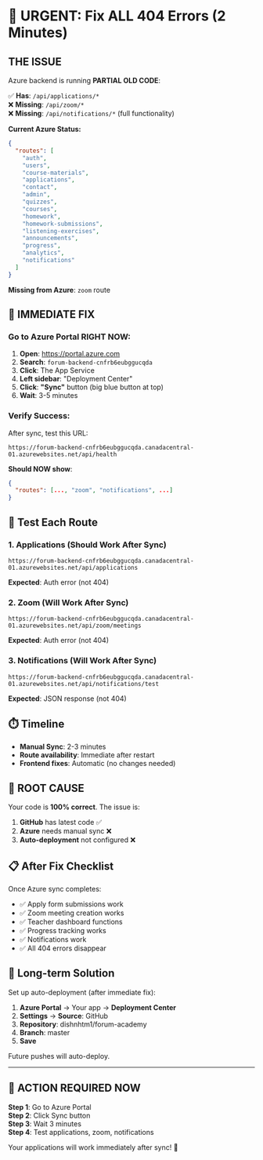 # 🚨 URGENT: Fix ALL 404 Errors (2 Minutes)

## THE ISSUE

Azure backend is running **PARTIAL OLD CODE**:

✅ **Has**: `/api/applications/*`  
❌ **Missing**: `/api/zoom/*`  
❌ **Missing**: `/api/notifications/*` (full functionality)

**Current Azure Status:**

```json
{
  "routes": [
    "auth",
    "users",
    "course-materials",
    "applications",
    "contact",
    "admin",
    "quizzes",
    "courses",
    "homework",
    "homework-submissions",
    "listening-exercises",
    "announcements",
    "progress",
    "analytics",
    "notifications"
  ]
}
```

**Missing from Azure**: `zoom` route

## 🚀 IMMEDIATE FIX

### Go to Azure Portal RIGHT NOW:

1. **Open**: https://portal.azure.com
2. **Search**: `forum-backend-cnfrb6eubggucqda`
3. **Click**: The App Service
4. **Left sidebar**: "Deployment Center"
5. **Click**: **"Sync"** button (big blue button at top)
6. **Wait**: 3-5 minutes

### Verify Success:

After sync, test this URL:

```
https://forum-backend-cnfrb6eubggucqda.canadacentral-01.azurewebsites.net/api/health
```

**Should NOW show**:

```json
{
  "routes": [..., "zoom", "notifications", ...]
}
```

## 🧪 Test Each Route

### 1. Applications (Should Work After Sync)

```
https://forum-backend-cnfrb6eubggucqda.canadacentral-01.azurewebsites.net/api/applications
```

**Expected**: Auth error (not 404)

### 2. Zoom (Will Work After Sync)

```
https://forum-backend-cnfrb6eubggucqda.canadacentral-01.azurewebsites.net/api/zoom/meetings
```

**Expected**: Auth error (not 404)

### 3. Notifications (Will Work After Sync)

```
https://forum-backend-cnfrb6eubggucqda.canadacentral-01.azurewebsites.net/api/notifications/test
```

**Expected**: JSON response (not 404)

## ⏱️ Timeline

- **Manual Sync**: 2-3 minutes
- **Route availability**: Immediate after restart
- **Frontend fixes**: Automatic (no changes needed)

## 🎯 ROOT CAUSE

Your code is **100% correct**. The issue is:

1. **GitHub** has latest code ✅
2. **Azure** needs manual sync ❌
3. **Auto-deployment** not configured ❌

## 📋 After Fix Checklist

Once Azure sync completes:

- ✅ Apply form submissions work
- ✅ Zoom meeting creation works
- ✅ Teacher dashboard functions
- ✅ Progress tracking works
- ✅ Notifications work
- ✅ All 404 errors disappear

## 🔧 Long-term Solution

Set up auto-deployment (after immediate fix):

1. **Azure Portal** → Your app → **Deployment Center**
2. **Settings** → **Source**: GitHub
3. **Repository**: dishnhtm1/forum-academy
4. **Branch**: master
5. **Save**

Future pushes will auto-deploy.

---

## 🚨 ACTION REQUIRED NOW

**Step 1**: Go to Azure Portal  
**Step 2**: Click Sync button  
**Step 3**: Wait 3 minutes  
**Step 4**: Test applications, zoom, notifications

Your applications will work immediately after sync! 🎉
